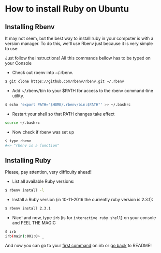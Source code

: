 # How to install Ruby on Ubuntu

## Installing Rbenv

It may not seem, but the best way to install ruby in your computer is with a version manager. To do this, we'll use Rbenv just because it is very simple to use

Just follow the instructions! All this commands bellow has to be typed on your Console

- Check out rbenv into ~/.rbenv.
```bash
$ git clone https://github.com/rbenv/rbenv.git ~/.rbenv
```

- Add ~/.rbenv/bin to your $PATH for access to the rbenv command-line utility.
```bash
$ echo 'export PATH="$HOME/.rbenv/bin:$PATH"' >> ~/.bashrc
```
- Restart your shell so that PATH changes take effect
```bash
source ~/.bashrc
```
- Now check if rbenv was set up
```bash
$ type rbenv
#=> "rbenv is a function"
```

## Installing Ruby

Please, pay attention, very difficulty ahead!

- List all available Ruby versions:
```bash
$ rbenv install -l
```

- Install a Ruby version (in 10-11-2016 the currently ruby version is 2.3.1):
```bash
$ rbenv install 2.3.1
```

- Nice! and now, type `irb` (is for `interactive ruby shell`) on your console and FEEL THE MAGIC
```bash
$ irb
irb(main):001:0> _
```

And now you can go to your [first command]() on irb or [go back](../README.md) to README!
